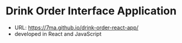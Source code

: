 # Drink Order Interface Application

- URL: https://7ma.github.io/drink-order-react-app/
- developed in React and JavaScript
